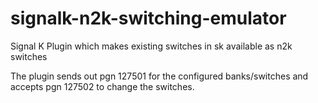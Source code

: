 # signalk-n2k-switching-emulator
Signal K Plugin which makes existing switches in sk available as n2k switches

The plugin sends out pgn 127501 for the configured banks/switches and accepts pgn 127502 to change the switches.
